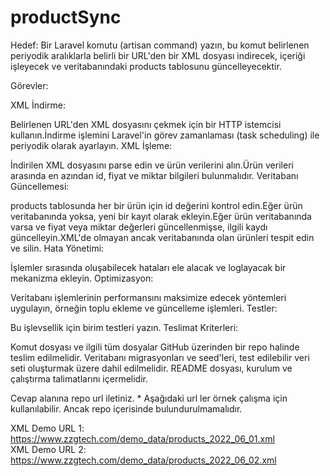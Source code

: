 # productSync

Hedef: Bir Laravel komutu (artisan command) yazın, bu komut belirlenen periyodik aralıklarla belirli bir URL'den bir XML dosyası indirecek, içeriği işleyecek ve veritabanındaki products tablosunu güncelleyecektir.

Görevler:

XML İndirme:

Belirlenen URL'den XML dosyasını çekmek için bir HTTP istemcisi kullanın.İndirme işlemini Laravel'in görev zamanlaması (task scheduling) ile periyodik olarak ayarlayın.
XML İşleme:

İndirilen XML dosyasını parse edin ve ürün verilerini alın.Ürün verileri arasında en azından id, fiyat ve miktar bilgileri bulunmalıdır.
Veritabanı Güncellemesi:

products tablosunda her bir ürün için id değerini kontrol edin.Eğer ürün veritabanında yoksa, yeni bir kayıt olarak ekleyin.Eğer ürün veritabanında varsa ve fiyat veya miktar değerleri güncellenmişse, ilgili kaydı güncelleyin.XML'de olmayan ancak veritabanında olan ürünleri tespit edin ve silin.
Hata Yönetimi:

İşlemler sırasında oluşabilecek hataları ele alacak ve loglayacak bir mekanizma ekleyin.
Optimizasyon:

Veritabanı işlemlerinin performansını maksimize edecek yöntemleri uygulayın, örneğin toplu ekleme ve güncelleme işlemleri.
Testler:

Bu işlevsellik için birim testleri yazın.
Teslimat Kriterleri:

Komut dosyası ve ilgili tüm dosyalar GitHub üzerinden bir repo halinde teslim edilmelidir. Veritabanı migrasyonları ve seed'leri, test edilebilir veri seti oluşturmak üzere dahil edilmelidir. README dosyası, kurulum ve çalıştırma talimatlarını içermelidir.

Cevap alanına repo url iletiniz.
*
Aşağıdaki url ler örnek çalışma için kullanılabilir. Ancak repo içerisinde bulundurulmamalıdır.

XML Demo URL 1: https://www.zzgtech.com/demo_data/products_2022_06_01.xml  
XML Demo URL 2: https://www.zzgtech.com/demo_data/products_2022_06_02.xml
